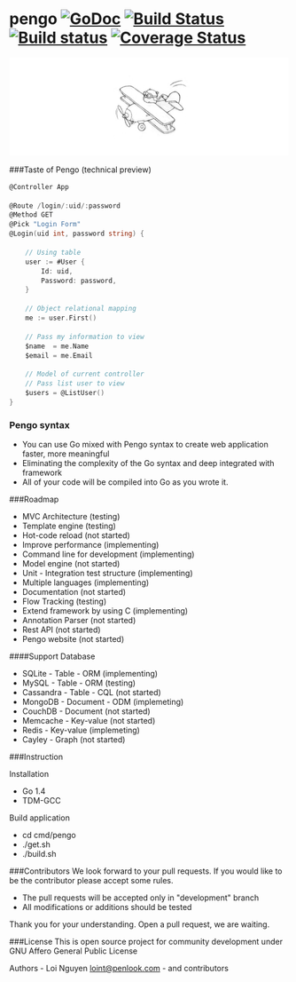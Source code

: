 # pengo [![GoDoc](https://img.shields.io/badge/doc-reference-blue.svg)](https://godoc.org/github.com/penlook/pengo) [![Build Status](https://travis-ci.org/penlook/pengo.svg)](https://travis-ci.org/penlook/pengo) [![Build status](https://ci.appveyor.com/api/projects/status/u6m54q5v1tgl9sxh?svg=true)](https://ci.appveyor.com/project/loint/pengo) [![Coverage Status](https://coveralls.io/repos/penlook/pengo/badge.svg?branch=master)](https://coveralls.io/r/penlook/pengo?branch=master)



![Go fly with Pengo](doc/image/gofly.png)

###Taste of Pengo (technical preview)

```go
@Controller App

@Route /login/:uid/:password
@Method GET
@Pick "Login Form"
@Login(uid int, password string) {

	// Using table
	user := #User {
		Id: uid,
		Password: password,
	}

	// Object relational mapping
	me := user.First()

	// Pass my information to view
	$name  = me.Name
	$email = me.Email

	// Model of current controller
	// Pass list user to view
	$users = @ListUser()
}
```

### Pengo syntax
- You can use Go mixed with Pengo syntax to create web application faster, more meaningful
- Eliminating the complexity of the Go syntax and deep integrated with framework
- All of your code will be compiled into Go as you wrote it.

###Roadmap

- MVC Architecture (testing)
- Template engine (testing)
- Hot-code reload (not started)
- Improve performance (implementing)
- Command line for development (implementing)
- Model engine (not started)
- Unit - Integration test structure (implementing)
- Multiple languages (implementing)
- Documentation (not started)
- Flow Tracking (testing)
- Extend framework by using C (implementing)
- Annotation Parser (not started)
- Rest API (not started)
- Pengo website (not started)

####Support Database

- SQLite	  -   Table      - ORM  (implementing)
- MySQL      -   Table      - ORM  (testing)
- Cassandra  -   Table      - CQL  (not started)
- MongoDB    -   Document   - ODM  (implemeting)
- CouchDB    -   Document          (not started)
- Memcache   -   Key-value         (not started)
- Redis      -   Key-value         (implemeting)
- Cayley     -   Graph             (not started)

###Instruction

Installation

- Go 1.4
- TDM-GCC  

Build application

- cd cmd/pengo
- ./get.sh
- ./build.sh

###Contributors
We look forward to your pull requests. If you would like to be the contributor please accept some rules.

- The pull requests will be accepted only in "development" branch
- All modifications or additions should be tested

Thank you for your understanding.
Open a pull request, we are waiting.

###License
This is open source project for community development under GNU Affero General Public License

Authors
	- Loi Nguyen <loint@penlook.com>
	- and contributors





